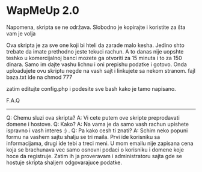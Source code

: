 # WapMeUp 2.0


Napomena, skripta se ne održava. Slobodno je kopirajte i koristite za šta vam je volja 


Ova skripta je za sve one koji bi hteli da zarade malo kesha. 
Jedino shto trebate da imate prethodno jeste tekuci rachun. 
A to danas nije uopshte teshko u komercijalnoj banci mozete
ga otvoriti za 15 minuta i to za 150 dinara. Samo im dajte
vashu lichnu i oni prepishu podatke i gotovo. 
Onda uploadujete ovu skriptu negde na vash sajt i linkujete sa nekom stranom. 
fajl
baza.txt ide na chmod 777

zatim editujte config.php i podesite sve bash kako je tamo napisano.

F.A.Q
______

Q: Chemu sluzi ova skripta?
A: Vi cete putem ove skripte preprodavati domene i hostove.
Q: Kako?
A: Na vama je da samo vash rachun upishete ispravno i vash interes :) .
Q: Pa kako cesh ti znati?
A: Schim neko popuni formu na vashem sajtu shalju se tri maila. Prvi ide korisniku sa informacijama, drugi ide tebi a treci meni. U mom emailu nije zapisana cena koja se brachunava vec samo osnovni podaci o korisniku i domene koje hoce da registruje. Zatim ih ja proveravam i administratoru sajta gde se hostuje skripta shaljem odgovarajuce podatke.


